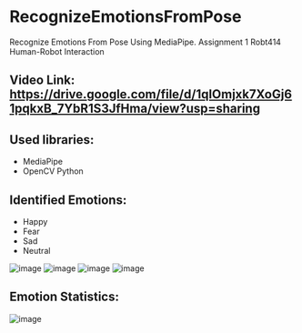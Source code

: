 # RecognizeEmotionsFromPose
Recognize Emotions From Pose Using MediaPipe. 
Assignment 1 Robt414 Human-Robot Interaction
## Video Link: https://drive.google.com/file/d/1qIOmjxk7XoGj61pqkxB_7YbR1S3JfHma/view?usp=sharing

## Used libraries:
* MediaPipe
* OpenCV Python

## Identified Emotions:
* Happy 
* Fear 
* Sad 
* Neutral 

![image](https://github.com/Aniyar/RecognizeEmotionsFromPose/assets/45550980/a4d90cfe-a653-4aa4-94d4-0ec32e210095)
![image](https://github.com/Aniyar/RecognizeEmotionsFromPose/assets/45550980/ef3ab522-2fd8-4c98-87be-deb674579c7e)
![image](https://github.com/Aniyar/RecognizeEmotionsFromPose/assets/45550980/e43e38a4-9420-4ccf-9736-4c45144e4d65)
![image](https://github.com/Aniyar/RecognizeEmotionsFromPose/assets/45550980/592f70d8-bf15-47e7-aa34-40e95b5a3803)

## Emotion Statistics:
![image](https://github.com/Aniyar/RecognizeEmotionsFromPose/assets/45550980/11657391-ebd4-4674-8113-c2ab1ab91c65)

